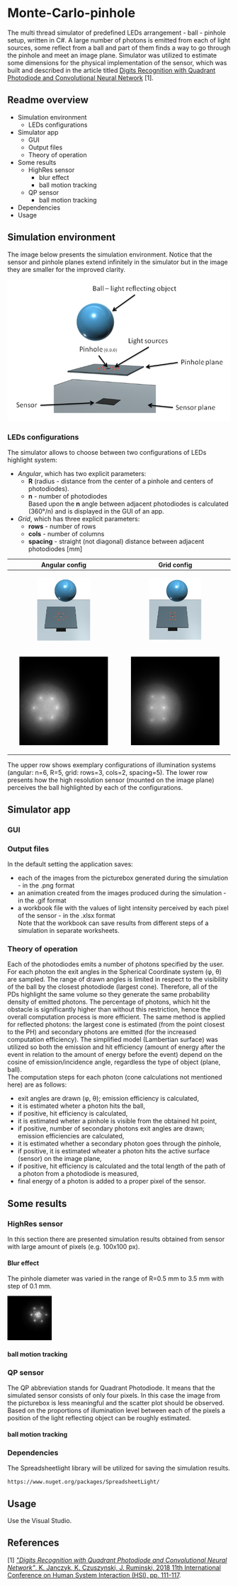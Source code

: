 # Monte-Carlo-pinhole

The multi thread simulator of predefined LEDs arrangement - ball - pinhole setup, written in C#. A large number of photons is emitted from each of light sources, some reflect from a ball and part of them finds a way to go through the pinhole and meet an image plane. Simulator was utilized to estimate some dimensions for the physical implementation of the sensor, which was built and described in the article titled [Digits Recognition with Quadrant Photodiode and Convolutional Neural Network](https://ieeexplore.ieee.org/document/8431246/) [1].

## Readme overview

* Simulation environment
  * LEDs configurations
* Simulator app
  * GUI
  * Output files
  * Theory of operation
* Some results
  * HighRes sensor
    * blur effect
    * ball motion tracking
  * QP sensor
    * ball motion tracking
* Dependencies
* Usage

## Simulation environment

The image below presents the simulation environment. Notice that the sensor and pinhole planes extend infinitely in the simulator but in the image they are smaller for the improved clarity.

![Overview image](./src/Readme.png)

### LEDs configurations
The simulator allows to choose between two configurations of LEDs highlight system:
* _Angular_, which has two explicit parameters:  
  * <b>R</b> (radius - distance from the center of a pinhole and centers of photodiodes).  
  * <b>n</b> - number of photodiodes    
 Based upon the <b>n</b> angle between adjacent photodiodes is calculated (360°/n) and is displayed in the GUI of an app.
* _Grid_, which has three explicit parameters:  
  * <b>rows</b> - number of rows
  * <b>cols</b> - number of columns
  * <b>spacing</b> - straight (not diagonal) distance between adjacent photodiodes [mm]

| Angular config |   Grid config  |
|----------------|----------------|
| <p align="center"><img src="./src/angsm.png" width="50%" height="50%"></p> | <p align="center"><img src="./src/gridsm.png" width="50%" height="50%"></p>  |
| <p align="center"><img src="./src/anglren.png"></p>  | <p align="center"><img src="./src/gridren.png"></p>  |

The upper row shows exemplary configurations of illumination systems (angular: n=6, R=5, grid: rows=3, cols=2, spacing=5).
The lower row presents how the high resolution sensor (mounted on the image plane) perceives the ball highlighted by each of the configurations.

## Simulator app
### GUI
### Output files
In the default setting the application saves:
* each of the images from the picturebox generated during the simulation - in the .png format
* an animation created from the images produced during the simulation - in the .gif format
* a workbook file with the values of light intensity perceived by each pixel of the sensor - in the .xlsx format  
Note that the workbook can save results from different steps of a simulation in separate worksheets.
### Theory of operation
Each of the photodiodes emits a number of photons specified by the user. For each photon the exit angles in the Spherical Coordinate system (φ, θ) are sampled. The range of drawn angles is limited in respect to the visibility of the ball by the closest photodiode (largest cone). Therefore, all of the PDs highlight the same volume so they generate the same probability density of emitted photons. The percentage of photons, which hit the obstacle is significantly higher than without this restriction, hence the overall computation process is more efficient. The same method is applied for reflected photons: the largest cone is estimated (from the point closest to the PH) and secondary photons are emitted (for the increased computation efficiency). The simplified model (Lambertian surface) was utilized so both the emission and hit efficiency (amount of energy after the event in relation to the amount of energy before the event) depend on the cosine of emission/incidence angle, regardless the type of object (plane, ball).  
The computation steps for each photon (cone calculations not mentioned here) are as follows:
*  exit angles are drawn (φ, θ); emission efficiency is calculated,
*  it is estimated wheter a photon hits the ball,
*  if positive, hit efficiency is calculated,
*  it is estimated wheter a pinhole is visible from the obtained hit point,
*  if positive, number of secondary photons exit angles are drawn; emission efficiencies are calculated,
*  it is estimated whether a secondary photon goes through the pinhole,
*  if positive, it is estimated wheater a photon hits the active surface (sensor) on the image plane,
*  if positive, hit efficiency is calculated and the total length of the path of a photon from a photodiode is measured,
*  final energy of a photon is added to a proper pixel of the sensor.
## Some results
### HighRes sensor
In this section there are presented simulation results obtained from sensor with large amount of pixels (e.g. 100x100 px).
#### Blur effect
The pinhole diameter was varied in the range of R=0.5 mm to 3.5 mm with step of 0.1 mm.

![blur image](./src/blur2.gif)


#### ball motion tracking
### QP sensor
The QP abbreviation stands for Quadrant Photodiode. It means that the simulated sensor consists of only four pixels. In this case the image from the picturebox is less meaningful and the scatter plot should be observed. Based on the proportions of illumination level between each of the pixels a position of the light reflecting object can be roughly estimated.

#### ball motion tracking
   
### Dependencies

The Spreadsheetlight library will be utilized for saving the simulation results.
```
https://www.nuget.org/packages/SpreadsheetLight/
```

## Usage

Use the Visual Studio.

## References
[1] [*"Digits Recognition with Quadrant Photodiode and Convolutional Neural Network"*, K. Janczyk, K. Czuszynski, J. Ruminski, 2018 11th International Conference on Human System Interaction (HSI), pp. 111-117](https://ieeexplore.ieee.org/document/8431246/).
